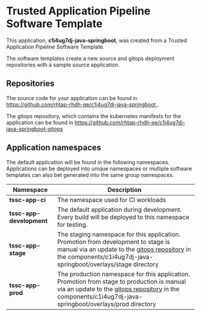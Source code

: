 # Trusted Application Pipeline Software Template

This application, **c1i4ug7dj-java-springboot**, was created from a Trusted Application Pipeline Software Template.

The software templates create a new source and gitops deployment repositories with a sample source application. 

## Repositories

The source code for your application can be found in [https://github.com/rhtap-rhdh-qe/c1i4ug7dj-java-springboot ](https://github.com/rhtap-rhdh-qe/c1i4ug7dj-java-springboot ).
 
The gitops repository, which contains the kubernetes manifests for the application can be found in 
[https://github.com/rhtap-rhdh-qe/c1i4ug7dj-java-springboot-gitops ](https://github.com/rhtap-rhdh-qe/c1i4ug7dj-java-springboot-gitops ) 

## Application namespaces 

The default application will be found in the following namespaces. Applications can be deployed into unique namespaces or multiple software templates can also bet generated into the same group namespaces.  

|  Namespace   |  Description   |  
| -------- | -------- |
| **tssc-app-ci** | The namespace used for CI workloads |
| **tssc-app-development** | The default application during development. Every build will be deployed to this namespace for testing. |
| **tssc-app-stage** | The staging namespace for this application. Promotion from development to stage is manual via an update to the [gitops repository](https://github.com/rhtap-rhdh-qe/c1i4ug7dj-java-springboot-gitops ) in the components/c1i4ug7dj-java-springboot/overlays/stage directory |
| **tssc-app-prod** | The production namespace for this application. Promotion from stage to production is manual via an update to the [gitops repository](https://github.com/rhtap-rhdh-qe/c1i4ug7dj-java-springboot-gitops ) in the components/c1i4ug7dj-java-springboot/overlays/prod directory |